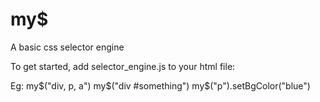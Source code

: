 my$
===

A basic css selector engine

To get started, add selector_engine.js to your html file:

<script type="text/javascript" src="selector_engine.js"></script>


Eg: my$("div, p, a")
    my$("div #something")
    my$("p").setBgColor("blue")
